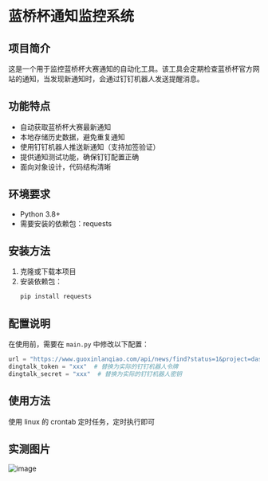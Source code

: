 # 蓝桥杯通知监控系统

## 项目简介

这是一个用于监控蓝桥杯大赛通知的自动化工具。该工具会定期检查蓝桥杯官方网站的通知，当发现新通知时，会通过钉钉机器人发送提醒消息。

## 功能特点

- 自动获取蓝桥杯大赛最新通知
- 本地存储历史数据，避免重复通知
- 使用钉钉机器人推送新通知（支持加签验证）
- 提供通知测试功能，确保钉钉配置正确
- 面向对象设计，代码结构清晰

## 环境要求

- Python 3.8+
- 需要安装的依赖包：requests

## 安装方法

1. 克隆或下载本项目
2. 安装依赖包：
   ```bash
   pip install requests
   ```

## 配置说明

在使用前，需要在 `main.py` 中修改以下配置：

```python
url = "https://www.guoxinlanqiao.com/api/news/find?status=1&project=dasai&progid=20&pageno=1&pagesize=10"
dingtalk_token = "xxx"  # 替换为实际的钉钉机器人令牌
dingtalk_secret = "xxx"  # 替换为实际的钉钉机器人密钥
```

## 使用方法

使用 linux 的 crontab 定时任务，定时执行即可

## 实测图片

![image](https://github.com/user-attachments/assets/8a0ee746-146b-44b5-9616-f26528b50675)

